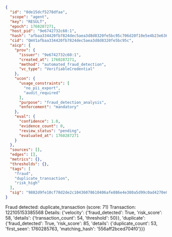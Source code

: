 ```json
{
  "id": "0de15dcf5278dfaa",
  "scope": "agent",
  "key": "RESULT",
  "epoch": 1760287271,
  "host_pid": "9e6742732c60:1",
  "hash": "afbaa334420fb7824dec5aea3d8d8320fe5bc95c706d20f10e5e4b23e63671de",
  "cid": "QmV1afbaa334420fb7824dec5aea3d8d8320fe5bc95c",
  "aicp": {
    "prov": {
      "issuer": "9e6742732c60:1",
      "created_at": 1760287271,
      "method": "automated_fraud_detection",
      "vc_type": "VerifiableCredential"
    },
    "ucon": {
      "usage_constraints": [
        "no_pii_export",
        "audit_required"
      ],
      "purpose": "fraud_detection_analysis",
      "enforcement": "mandatory"
    },
    "eval": {
      "confidence": 1.0,
      "evidence_count": 0,
      "review_status": "pending",
      "evaluated_at": 1760287271
    }
  },
  "sources": [],
  "edges": [],
  "metrics": {},
  "thresholds": {},
  "tags": [
    "fraud",
    "duplicate_transaction",
    "risk_high"
  ],
  "sig": "9882d9fe10cf78d2de2c10436078610406afe886e4e380a5d99c0ad4270e0c5f"
}
```

Fraud detected: duplicate_transaction (score: 71)
Transaction: 122105153385568
Details: {'velocity': {'fraud_detected': True, 'risk_score': 58, 'details': {'transaction_count': 54, 'threshold': 50}}, 'duplicate': {'fraud_detected': True, 'risk_score': 85, 'details': {'duplicate_count': 53, 'first_seen': 1760285763, 'matching_hash': '556aff2bced704f0'}}}